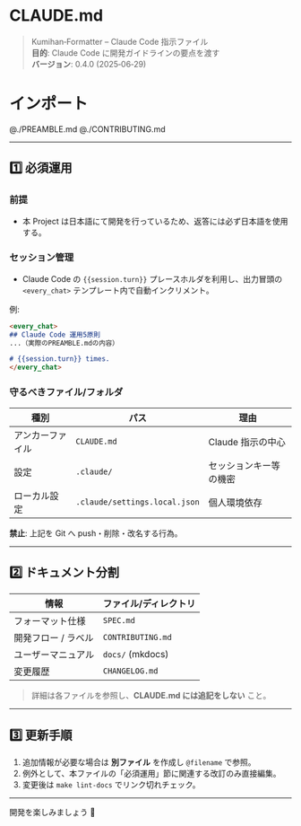 # CLAUDE.md

> Kumihan‑Formatter – Claude Code 指示ファイル\
> **目的**: Claude Code に開発ガイドラインの要点を渡す\
> **バージョン**: 0.4.0 (2025‑06‑29)

# インポート
@./PREAMBLE.md  &#x20;
@./CONTRIBUTING.md

---

## 1️⃣ 必須運用

### 前提

- 本 Project は日本語にて開発を行っているため、返答には必ず日本語を使用する。

### セッション管理

- Claude Code の `{{session.turn}}` プレースホルダを利用し、出力冒頭の `<every_chat>` テンプレート内で自動インクリメント。

例:

```markdown
<every_chat>
## Claude Code 運用5原則
...（実際のPREAMBLE.mdの内容）

# {{session.turn}} times.
</every_chat>
```

### 守るべきファイル/フォルダ

| 種別       | パス                            | 理由           |
| -------- | ----------------------------- | ------------ |
| アンカーファイル | `CLAUDE.md`                   | Claude 指示の中心 |
| 設定       | `.claude/`                    | セッションキー等の機密  |
| ローカル設定   | `.claude/settings.local.json` | 個人環境依存       |

**禁止**: 上記を Git へ push・削除・改名する行為。

---

## 2️⃣ ドキュメント分割

| 情報          | ファイル/ディレクトリ       |
| ----------- | ----------------- |
| フォーマット仕様    | `SPEC.md`         |
| 開発フロー / ラベル | `CONTRIBUTING.md` |
| ユーザーマニュアル   | `docs/` (mkdocs)  |
| 変更履歴        | `CHANGELOG.md`    |

> 詳細は各ファイルを参照し、**CLAUDE.md には追記をしない** こと。

---

## 3️⃣ 更新手順

1. 追加情報が必要な場合は **別ファイル** を作成し `@filename` で参照。
2. 例外として、本ファイルの「必須運用」節に関連する改訂のみ直接編集。
3. 変更後は `make lint-docs` でリンク切れチェック。

---

開発を楽しみましょう 🎉

